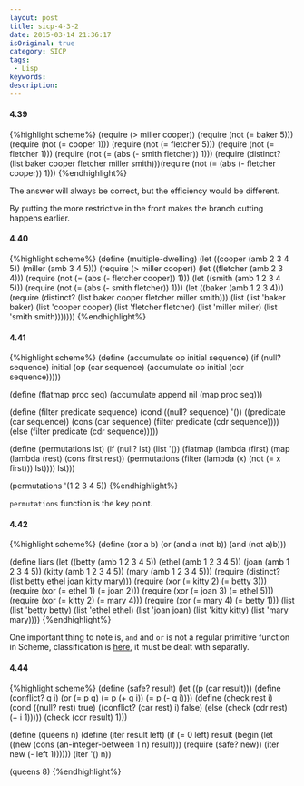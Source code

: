 ```yaml
---
layout: post
title: sicp-4-3-2
date: 2015-03-14 21:36:17
isOriginal: true
category: SICP
tags:
 - Lisp
keywords: 
description: 
---
```


#### 4.39

{%highlight scheme%}
    (require (> miller cooper))
    (require (not (= baker 5)))
    (require (not (= cooper 1)))
    (require (not (= fletcher 5)))
    (require (not (= fletcher 1)))
    (require (not (= (abs (- smith fletcher)) 1)))
    (require
     (distinct? (list baker cooper fletcher miller smith)))(require (not (= (abs (- fletcher cooper)) 1)))
{%endhighlight%}

The answer will always be correct, but the efficiency would be different.

By putting the more restrictive in the front makes the branch cutting happens earlier.

#### 4.40

{%highlight scheme%}
(define (multiple-dwelling)
 (let ((cooper (amb 2 3 4 5))
       (miller (amb 3 4 5)))
   (require (> miller cooper))
   (let ((fletcher (amb 2 3 4)))
     (require (not (= (abs (- fletcher cooper)) 1)))
     (let ((smith (amb 1 2 3 4 5)))
       (require (not (= (abs (- smith fletcher)) 1)))
       (let ((baker (amb 1 2 3 4)))
         (require
           (distinct? (list baker cooper fletcher miller smith)))
         (list (list 'baker baker)
               (list 'cooper cooper)
               (list 'fletcher fletcher)
               (list 'miller miller)
               (list 'smith smith)))))))
{%endhighlight%}

#### 4.41

{%highlight scheme%}
(define (accumulate op initial sequence)
  (if (null? sequence)
      initial
      (op (car sequence)
          (accumulate op initial (cdr sequence)))))

(define (flatmap proc seq)
  (accumulate append nil (map proc seq)))

(define (filter predicate sequence)
  (cond ((null? sequence) '())
        ((predicate (car sequence))
         (cons (car sequence)
               (filter predicate (cdr sequence))))
        (else (filter predicate (cdr sequence)))))

(define (permutations lst)
  (if (null? lst)
    (list '())
    (flatmap
      (lambda (first)
        (map
          (lambda (rest) (cons first rest))
          (permutations (filter (lambda (x) (not (= x first))) lst))))
      lst)))

(permutations '(1 2 3 4 5))
{%endhighlight%}

`permutations` function is the key point.

#### 4.42

{%highlight scheme%}
(define (xor a b)
  (or (and a (not b))
      (and (not a)b)))

(define liars
  (let ((betty (amb 1 2 3 4 5))
        (ethel (amb 1 2 3 4 5))
        (joan (amb 1 2 3 4 5))
        (kitty (amb 1 2 3 4 5))
        (mary (amb 1 2 3 4 5)))
    (require
      (distinct? (list betty ethel joan kitty mary)))
    (require (xor (= kitty 2) (= betty 3)))
    (require (xor (= ethel 1) (= joan 2)))
    (require (xor (= joan 3) (= ethel 5)))
    (require (xor (= kitty 2) (= mary 4)))
    (require (xor (= mary 4) (= betty 1)))
    (list (list 'betty betty)
          (list 'ethel ethel)
          (list 'joan joan)
          (list 'kitty kitty)
          (list 'mary mary))))
{%endhighlight%}

One important thing to note is, `and` and `or` is not a regular primitive function
in Scheme, classification is [here][1], it must be dealt with separatly.

#### 4.44

{%highlight scheme%}
(define (safe? result)
  (let ((p (car result)))
    (define (conflict? q i)
      (or
        (= p q)
        (= p (+ q i))
        (= p (- q i))))
    (define (check rest i)
      (cond
        ((null? rest) true)
        ((conflict? (car rest) i) false)
        (else (check (cdr rest) (+ i 1)))))
    (check (cdr result) 1)))

(define (queens n)
  (define (iter result left)
    (if (= 0 left)
      result
      (begin
        (let ((new (cons (an-integer-between 1 n)
                         result)))
          (require (safe? new))
          (iter new (- left 1))))))
  (iter '() n))

(queens 8)
{%endhighlight%}

[1]: http://stackoverflow.com/questions/8020870/why-cant-i-define-an-or-function-in-scheme
